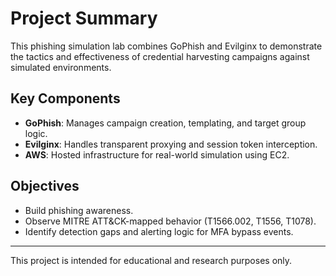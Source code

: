 # Project Summary

This phishing simulation lab combines GoPhish and Evilginx to demonstrate the tactics and effectiveness of credential harvesting campaigns against simulated environments.

## Key Components

- **GoPhish**: Manages campaign creation, templating, and target group logic.
- **Evilginx**: Handles transparent proxying and session token interception.
- **AWS**: Hosted infrastructure for real-world simulation using EC2.

## Objectives

- Build phishing awareness.
- Observe MITRE ATT&CK-mapped behavior (T1566.002, T1556, T1078).
- Identify detection gaps and alerting logic for MFA bypass events.

---

This project is intended for educational and research purposes only.
